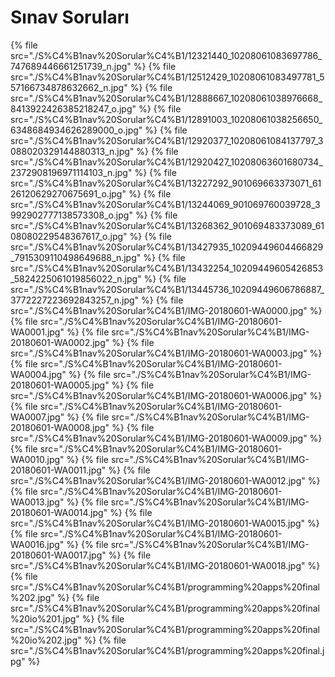 # Sınav Soruları

<!--Index-->

{% file src="./S%C4%B1nav%20Sorular%C4%B1/12321440_10208061083697786_747689446661251739_n.jpg" %}
{% file src="./S%C4%B1nav%20Sorular%C4%B1/12512429_10208061083497781_557166734878632662_n.jpg" %}
{% file src="./S%C4%B1nav%20Sorular%C4%B1/12888667_10208061038976668_8413922426385218247_o.jpg" %}
{% file src="./S%C4%B1nav%20Sorular%C4%B1/12891003_10208061038256650_6348684934626289000_o.jpg" %}
{% file src="./S%C4%B1nav%20Sorular%C4%B1/12920377_10208061084137797_3088020329144880313_n.jpg" %}
{% file src="./S%C4%B1nav%20Sorular%C4%B1/12920427_10208063601680734_2372908196971114103_n.jpg" %}
{% file src="./S%C4%B1nav%20Sorular%C4%B1/13227292_901069663373071_6126120629270675691_o.jpg" %}
{% file src="./S%C4%B1nav%20Sorular%C4%B1/13244069_901069760039728_3992902777138573308_o.jpg" %}
{% file src="./S%C4%B1nav%20Sorular%C4%B1/13268362_901069483373089_6108080229548367617_o.jpg" %}
{% file src="./S%C4%B1nav%20Sorular%C4%B1/13427935_10209449604466829_7915309110498649688_n.jpg" %}
{% file src="./S%C4%B1nav%20Sorular%C4%B1/13432254_10209449605426853_5824225061019856022_n.jpg" %}
{% file src="./S%C4%B1nav%20Sorular%C4%B1/13445736_10209449606786887_3772227223692843257_n.jpg" %}
{% file src="./S%C4%B1nav%20Sorular%C4%B1/IMG-20180601-WA0000.jpg" %}
{% file src="./S%C4%B1nav%20Sorular%C4%B1/IMG-20180601-WA0001.jpg" %}
{% file src="./S%C4%B1nav%20Sorular%C4%B1/IMG-20180601-WA0002.jpg" %}
{% file src="./S%C4%B1nav%20Sorular%C4%B1/IMG-20180601-WA0003.jpg" %}
{% file src="./S%C4%B1nav%20Sorular%C4%B1/IMG-20180601-WA0004.jpg" %}
{% file src="./S%C4%B1nav%20Sorular%C4%B1/IMG-20180601-WA0005.jpg" %}
{% file src="./S%C4%B1nav%20Sorular%C4%B1/IMG-20180601-WA0006.jpg" %}
{% file src="./S%C4%B1nav%20Sorular%C4%B1/IMG-20180601-WA0007.jpg" %}
{% file src="./S%C4%B1nav%20Sorular%C4%B1/IMG-20180601-WA0008.jpg" %}
{% file src="./S%C4%B1nav%20Sorular%C4%B1/IMG-20180601-WA0009.jpg" %}
{% file src="./S%C4%B1nav%20Sorular%C4%B1/IMG-20180601-WA0010.jpg" %}
{% file src="./S%C4%B1nav%20Sorular%C4%B1/IMG-20180601-WA0011.jpg" %}
{% file src="./S%C4%B1nav%20Sorular%C4%B1/IMG-20180601-WA0012.jpg" %}
{% file src="./S%C4%B1nav%20Sorular%C4%B1/IMG-20180601-WA0013.jpg" %}
{% file src="./S%C4%B1nav%20Sorular%C4%B1/IMG-20180601-WA0014.jpg" %}
{% file src="./S%C4%B1nav%20Sorular%C4%B1/IMG-20180601-WA0015.jpg" %}
{% file src="./S%C4%B1nav%20Sorular%C4%B1/IMG-20180601-WA0016.jpg" %}
{% file src="./S%C4%B1nav%20Sorular%C4%B1/IMG-20180601-WA0017.jpg" %}
{% file src="./S%C4%B1nav%20Sorular%C4%B1/IMG-20180601-WA0018.jpg" %}
{% file src="./S%C4%B1nav%20Sorular%C4%B1/programming%20apps%20final%202.jpg" %}
{% file src="./S%C4%B1nav%20Sorular%C4%B1/programming%20apps%20final%20io%201.jpg" %}
{% file src="./S%C4%B1nav%20Sorular%C4%B1/programming%20apps%20final%20io%202.jpg" %}
{% file src="./S%C4%B1nav%20Sorular%C4%B1/programming%20apps%20final.jpg" %}

<!--Index-->
